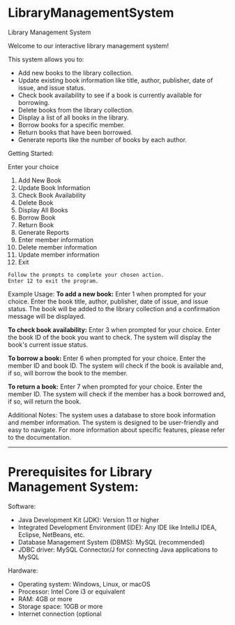 # LibraryManagementSystem
Library Management System

Welcome to our interactive library management system!

This system allows you to:

  *  Add new books to the library collection.
  *  Update existing book information like title, author, publisher, date of issue, and issue status.
  *  Check book availability to see if a book is currently available for borrowing.
  *  Delete books from the library collection.
  *  Display a list of all books in the library.
  *  Borrow books for a specific member.
  *  Return books that have been borrowed.
  *  Generate reports like the number of books by each author.

Getting Started:

  Enter your choice
  
   1. Add New Book
   2. Update Book Information
   3. Check Book Availability
   4. Delete Book
   5. Display All Books
   6. Borrow Book
   7. Return Book
   8. Generate Reports
   9. Enter member information
   10. Delete member information
   11. Update member information
   12. Exit

       
    Follow the prompts to complete your chosen action.
    Enter 12 to exit the program.

Example Usage:
**To add a new book:**
        Enter 1 when prompted for your choice.
        Enter the book title, author, publisher, date of issue, and issue status.
        The book will be added to the library collection and a confirmation message will be displayed.

**To check book availability:**
        Enter 3 when prompted for your choice.
        Enter the book ID of the book you want to check.
        The system will display the book's current issue status.

  **To borrow a book:**
        Enter 6 when prompted for your choice.
        Enter the member ID and book ID.
        The system will check if the book is available and, if so, will borrow the book to the member.

 **To return a book:**
        Enter 7 when prompted for your choice.
        Enter the member ID.
        The system will check if the member has a book borrowed and, if so, will return the book.

Additional Notes:
    The system uses a database to store book information and member information.
    The system is designed to be user-friendly and easy to navigate.
    For more information about specific features, please refer to the documentation.

---

# Prerequisites for Library Management System:

Software:
  *  Java Development Kit (JDK): Version 11 or higher
  *  Integrated Development Environment (IDE): Any IDE like IntelliJ IDEA, Eclipse, NetBeans, etc.
  *  Database Management System (DBMS): MySQL (recommended)
  *  JDBC driver: MySQL Connector/J for connecting Java applications to MySQL

Hardware:

 *   Operating system: Windows, Linux, or macOS
 *   Processor: Intel Core i3 or equivalent
 *   RAM: 4GB or more
 *   Storage space: 10GB or more
 *   Internet connection (optional
